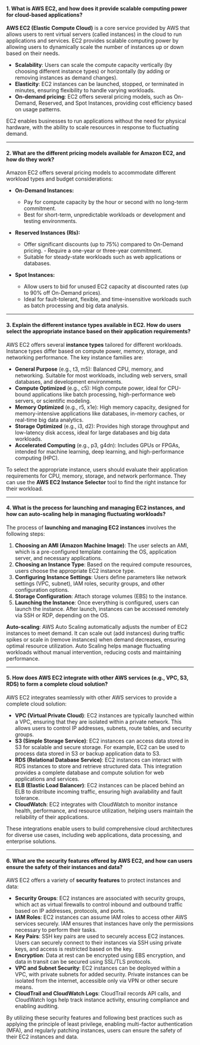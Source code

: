 #### 1. **What is AWS EC2, and how does it provide scalable computing power for cloud-based applications?**

**AWS EC2 (Elastic Compute Cloud)** is a core service provided by AWS that allows users to rent virtual servers (called instances) in the cloud to run applications and services. EC2 provides scalable computing power by allowing users to dynamically scale the number of instances up or down based on their needs.

- **Scalability**: Users can scale the compute capacity vertically (by choosing different instance types) or horizontally (by adding or removing instances as demand changes).
- **Elasticity**: EC2 instances can be launched, stopped, or terminated in minutes, ensuring flexibility to handle varying workloads.
- **On-demand pricing**: EC2 offers several pricing models, such as On-Demand, Reserved, and Spot Instances, providing cost efficiency based on usage patterns.

EC2 enables businesses to run applications without the need for physical hardware, with the ability to scale resources in response to fluctuating demand.

---

#### 2. What are the different pricing models available for Amazon EC2, and how do they work?

Amazon EC2 offers several pricing models to accommodate different workload types and budget considerations:

- **On-Demand Instances:**
    
    - Pay for compute capacity by the hour or second with no long-term commitment.
    - Best for short-term, unpredictable workloads or development and testing environments.
- **Reserved Instances (RIs):**
    
    - Offer significant discounts (up to 75%) compared to On-Demand pricing.
			    - Require a one-year or three-year commitment.
    - Suitable for steady-state workloads such as web applications or databases.
- **Spot Instances:**
    
    - Allow users to bid for unused EC2 capacity at discounted rates (up to 90% off On-Demand prices).
    - Ideal for fault-tolerant, flexible, and time-insensitive workloads such as batch processing and big data analysis.

---

#### 3. **Explain the different instance types available in EC2. How do users select the appropriate instance based on their application requirements?**

AWS EC2 offers several **instance types** tailored for different workloads. Instance types differ based on compute power, memory, storage, and networking performance. The key instance families are:

- **General Purpose** (e.g., t3, m5): Balanced CPU, memory, and networking. Suitable for most workloads, including web servers, small databases, and development environments.
- **Compute Optimized** (e.g., c5): High compute power, ideal for CPU-bound applications like batch processing, high-performance web servers, or scientific modeling.
- **Memory Optimized** (e.g., r5, x1e): High memory capacity, designed for memory-intensive applications like databases, in-memory caches, or real-time big data analytics.
- **Storage Optimized** (e.g., i3, d2): Provides high storage throughput and low-latency disk access, ideal for large databases and big data workloads.
- **Accelerated Computing** (e.g., p3, g4dn): Includes GPUs or FPGAs, intended for machine learning, deep learning, and high-performance computing (HPC).

To select the appropriate instance, users should evaluate their application requirements for CPU, memory, storage, and network performance. They can use the **AWS EC2 Instance Selector** tool to find the right instance for their workload.

---

#### 4. **What is the process for launching and managing EC2 instances, and how can auto-scaling help in managing fluctuating workloads?**

The process of **launching and managing EC2 instances** involves the following steps:

1. **Choosing an AMI (Amazon Machine Image)**: The user selects an AMI, which is a pre-configured template containing the OS, application server, and necessary applications.
2. **Choosing an Instance Type**: Based on the required compute resources, users choose the appropriate EC2 instance type.
3. **Configuring Instance Settings**: Users define parameters like network settings (VPC, subnet), IAM roles, security groups, and other configuration options.
4. **Storage Configuration**: Attach storage volumes (EBS) to the instance.
5. **Launching the Instance**: Once everything is configured, users can launch the instance. After launch, instances can be accessed remotely via SSH or RDP, depending on the OS.

**Auto-scaling**: AWS Auto Scaling automatically adjusts the number of EC2 instances to meet demand. It can scale out (add instances) during traffic spikes or scale in (remove instances) when demand decreases, ensuring optimal resource utilization. Auto Scaling helps manage fluctuating workloads without manual intervention, reducing costs and maintaining performance.

---

#### 5. **How does AWS EC2 integrate with other AWS services (e.g., VPC, S3, RDS) to form a complete cloud solution?**

AWS EC2 integrates seamlessly with other AWS services to provide a complete cloud solution:

- **VPC (Virtual Private Cloud)**: EC2 instances are typically launched within a VPC, ensuring that they are isolated within a private network. This allows users to control IP addresses, subnets, route tables, and security groups.
- **S3 (Simple Storage Service)**: EC2 instances can access data stored in S3 for scalable and secure storage. For example, EC2 can be used to process data stored in S3 or backup application data to S3.
- **RDS (Relational Database Service)**: EC2 instances can interact with RDS instances to store and retrieve structured data. This integration provides a complete database and compute solution for web applications and services.
- **ELB (Elastic Load Balancer)**: EC2 instances can be placed behind an ELB to distribute incoming traffic, ensuring high availability and fault tolerance.
- **CloudWatch**: EC2 integrates with CloudWatch to monitor instance health, performance, and resource utilization, helping users maintain the reliability of their applications.

These integrations enable users to build comprehensive cloud architectures for diverse use cases, including web applications, data processing, and enterprise solutions.

---

#### 6. **What are the security features offered by AWS EC2, and how can users ensure the safety of their instances and data?**

AWS EC2 offers a variety of **security features** to protect instances and data:

- **Security Groups**: EC2 instances are associated with security groups, which act as virtual firewalls to control inbound and outbound traffic based on IP addresses, protocols, and ports.
- **IAM Roles**: EC2 instances can assume IAM roles to access other AWS services securely. IAM ensures that instances have only the permissions necessary to perform their tasks.
- **Key Pairs**: SSH key pairs are used to securely access EC2 instances. Users can securely connect to their instances via SSH using private keys, and access is restricted based on the key.
- **Encryption**: Data at rest can be encrypted using EBS encryption, and data in transit can be secured using SSL/TLS protocols.
- **VPC and Subnet Security**: EC2 instances can be deployed within a VPC, with private subnets for added security. Private instances can be isolated from the internet, accessible only via VPN or other secure means.
- **CloudTrail and CloudWatch Logs**: CloudTrail records API calls, and CloudWatch logs help track instance activity, ensuring compliance and enabling auditing.

By utilizing these security features and following best practices such as applying the principle of least privilege, enabling multi-factor authentication (MFA), and regularly patching instances, users can ensure the safety of their EC2 instances and data.